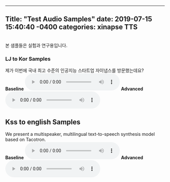 ---
Title: "Test Audio Samples"
date: 2019-07-15 15:40:40 -0400
categories: xinapse TTS
-
<br>본 샘플들은 실험과 연구용입니다.

<h3>LJ to Kor Samples</h3>
제가 이번에 국내 최고 수준의 인공지능 스타트업 자이냅스를 방문했는데요?<br>
<b>Baseline</b> 
<audio src="/audio_samples/LJ_baseline.wav" controls></audio>
<b>Advanced</b>
<audio src="/audio_samples/LJ_new.wav" controls></audio>

<h2>Kss to english Samples</h2>
We present a multispeaker, multilingual text-to-speech synthesis model based on Tacotron.<br>
<b>Baseline</b>
<audio src="/audio_samples/kss_baseline2.wav" controls></audio>
<b>Advanced</b> 
<audio src="/audio_samples/kss_new.wav" controls></audio>
